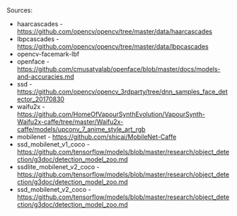 Sources:
* haarcascades - https://github.com/opencv/opencv/tree/master/data/haarcascades
* lbpcascades - https://github.com/opencv/opencv/tree/master/data/lbpcascades
* opencv-facemark-lbf
* openface - https://github.com/cmusatyalab/openface/blob/master/docs/models-and-accuracies.md
* ssd - https://github.com/opencv/opencv_3rdparty/tree/dnn_samples_face_detector_20170830
* waifu2x - https://github.com/HomeOfVapourSynthEvolution/VapourSynth-Waifu2x-caffe/tree/master/Waifu2x-caffe/models/upconv_7_anime_style_art_rgb
* mobilenet - https://github.com/shicai/MobileNet-Caffe
* ssd_mobilenet_v1_coco - https://github.com/tensorflow/models/blob/master/research/object_detection/g3doc/detection_model_zoo.md
* ssdlite_mobilenet_v2_coco - https://github.com/tensorflow/models/blob/master/research/object_detection/g3doc/detection_model_zoo.md
* ssd_mobilenet_v2_coco - https://github.com/tensorflow/models/blob/master/research/object_detection/g3doc/detection_model_zoo.md
